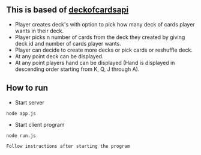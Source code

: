 ## This is based of [deckofcardsapi](http://deckofcardsapi.com/)
* Player creates deck's with option to pick how many deck of cards player wants in their deck.
* Player picks n number of cards from the deck they created by giving deck id and number of cards player wants.
* Player can decide to create more decks or pick cards or reshuffle deck.
* At any point deck can be displayed.
* At any point players hand can be displayed (Hand is displayed in descending order starting from K, Q, J through A).

## How to run

* Start server 

````
node app.js
````

* Start client program

````
node run.js

Follow instructions after starting the program
````
